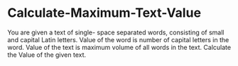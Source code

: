 # Calculate-Maximum-Text-Value
You are given a text of single- space separated words, consisting of small and capital Latin letters.    Value of the word is number of capital letters in the word.  Value of the text is maximum volume of all words in the text.    Calculate the Value of the given text.
